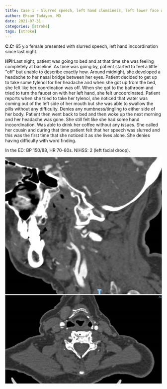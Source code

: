 ```yaml
---
title: Case 1 - Slurred speech, left hand clumsiness, left lower face weakness
author: Ehsan Tadayon, MD
date: 2021-07-31
categories: [stroke]
tags: [stroke]
---
```



<b>C.C:</b> 65 y.o female presented with slurred speech, left hand incoordination since last night.

<b>HPI:</b>Last night, patient was going to bed and at that time she was feeling completely at baseline. As time was going by, patient started to feel a little "off" but unable to describe exactly how. Around midnight, she developed a headache to her nasal bridge between her eyes. Patient decided to get up to take some
tylenol for her headache and when she got up from the bed, she felt like her coordination was off. When she got to the
bathroom and tried to turn the faucet on with her left hand, she felt uncoordinated. Patient reports when she tried to take her
tylenol, she noticed that water was coming out of the left side of her mouth but she was able to swallow the pills without any
difficulty. Denies any numbness/tingling to either side of her body. Patient then went back to bed and then woke up the next
morning and her headache was gone. She still felt like she had some hand incoordination. Was able to drink her coffee without
any issues. She called her cousin and during that time patient felt that her speech was slurred and this was the first time
that she noticed it as she lives alone. She denies having difficulty with word finding. 

In the ED: BP 150/88, HR 70-80s. NIHSS: 2 (left facial droop). 


![sagital view](/assets/images/carotid_web_1/sag_1.png)
![axia view](/assets/images/carotid_web_1/axial_1.png)

